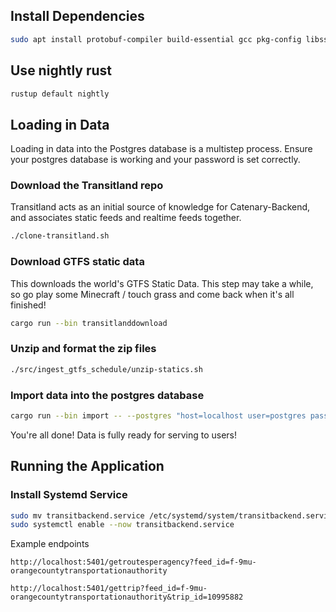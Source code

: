 ## Install Dependencies

```bash
sudo apt install protobuf-compiler build-essential gcc pkg-config libssl-dev postgresql unzip
```

## Use nightly rust
```bash
rustup default nightly
```

## Loading in Data
Loading in data into the Postgres database is a multistep process. Ensure your postgres database is working and your password is set correctly.

### Download the Transitland repo
Transitland acts as an initial source of knowledge for Catenary-Backend, and associates static feeds and realtime feeds together.
```bash
./clone-transitland.sh
```

### Download GTFS static data
This downloads the world's GTFS Static Data. This step may take a while, so go play some Minecraft / touch grass and come back when it's all finished!
```bash
cargo run --bin transitlanddownload
```

### Unzip and format the zip files
```bash
./src/ingest_gtfs_schedule/unzip-statics.sh
```

### Import data into the postgres database

```bash
cargo run --bin import -- --postgres "host=localhost user=postgres password=correcthorsebatterystaple" --threads 25 --startfresh false
```

You're all done! Data is fully ready for serving to users!

## Running the Application

### Install Systemd Service
```bash
sudo mv transitbackend.service /etc/systemd/system/transitbackend.service
sudo systemctl enable --now transitbackend.service
```

Example endpoints

`http://localhost:5401/getroutesperagency?feed_id=f-9mu-orangecountytransportationauthority`

`http://localhost:5401/gettrip?feed_id=f-9mu-orangecountytransportationauthority&trip_id=10995882`
